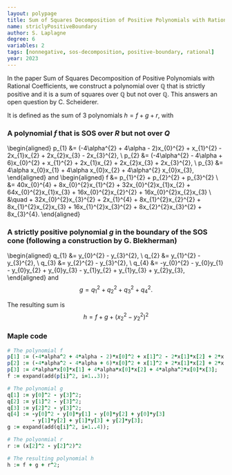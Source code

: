 ```yaml
---
layout: polypage
title: Sum of Squares Decomposition of Positive Polynomials with Rational Coefficients
name: striclyPositiveBoundary
author: S. Laplagne
degree: 6
variables: 2
tags: [nonnegative, sos-decomposition, positive-boundary, rational]
year: 2023
---
```


In the paper Sum of Squares Decomposition of Positive Polynomials with Rational Coefficients, 
we construct a polynomial over $\mathbb{Q}$ that is strictly positive and it is a sum of squares over $\mathbb{Q}$ but not over $\mathbb{Q}$.
This answers an open question by C. Scheiderer.

It is defined as the sum of 3 polynomials $h = f + g + r$, with

### A polynomial $f$ that is SOS over $R$ but not over $Q$

\begin{aligned}
p_{1} &= (-4\alpha^{2} + 4\alpha - 2)x_{0}^{2} + x_{1}^{2} - 2x_{1}x_{2} + 2x_{2}x_{3} - 2x_{3}^{2}, \\
p_{2} &= (-4\alpha^{2} - 4\alpha + 6)x_{0}^{2} + x_{1}^{2} + 2x_{1}x_{2} + 2x_{2}x_{3} + 2x_{3}^{2}, \\
p_{3} &= 4\alpha x_{0}x_{1} + 4\alpha x_{0}x_{2} + 4\alpha^{2} x_{0}x_{3},
\end{aligned}
and 
\begin{aligned}
f &= p_{1}^{2} + p_{2}^{2} + p_{3}^{2} \\
  &= 40x_{0}^{4} + 8x_{0}^{2}x_{1}^{2} + 32x_{0}^{2}x_{1}x_{2} + 64x_{0}^{2}x_{1}x_{3} + 16x_{0}^{2}x_{2}^{2} + 16x_{0}^{2}x_{2}x_{3} \\
  &\quad + 32x_{0}^{2}x_{3}^{2} + 2x_{1}^{4} + 8x_{1}^{2}x_{2}^{2} + 8x_{1}^{2}x_{2}x_{3} + 16x_{1}^{2}x_{3}^{2} + 8x_{2}^{2}x_{3}^{2} + 8x_{3}^{4}.
\end{aligned}

### A strictly positive polynomial $g$ in the boundary of the SOS cone (following a construction by G. Blekherman)
\begin{aligned}
q_{1} &= y_{0}^{2} - y_{3}^{2}, \\
q_{2} &= y_{1}^{2} - y_{3}^{2}, \\
q_{3} &= y_{2}^{2} - y_{3}^{2}, \\
q_{4} &= -y_{0}^{2} - y_{0}y_{1} - y_{0}y_{2} + y_{0}y_{3} 
         - y_{1}y_{2} + y_{1}y_{3} + y_{2}y_{3},
\end{aligned}
and 
$$
g = q_{1}^{2} + q_{2}^{2} + q_{3}^{2} + q_{4}^{2}.
$$

The resulting sum is
$$
h = f + g + (x_2^2 - y_2^2)^2
$$

### Maple code
```ruby
# The polynomial f
p[1] := (-4*alpha^2 + 4*alpha - 2)*x[0]^2 + x[1]^2 - 2*x[1]*x[2] + 2*x[2]*x[3] - 2*x[3]^2;
p[2] := (-4*alpha^2 - 4*alpha + 6)*x[0]^2 + x[1]^2 + 2*x[1]*x[2] + 2*x[2]*x[3] + 2*x[3]^2;
p[3] := 4*alpha*x[0]*x[1] + 4*alpha*x[0]*x[2] + 4*alpha^2*x[0]*x[3];
f := expand(add(p[i]^2, i=1..3));

# The polynomial g
q[1] := y[0]^2 - y[3]^2;
q[2] := y[1]^2 - y[3]^2;
q[3] := y[2]^2 - y[3]^2;
q[4] := -y[0]^2 - y[0]*y[1] - y[0]*y[2] + y[0]*y[3]
        - y[1]*y[2] + y[1]*y[3] + y[2]*y[3];
g := expand(add(q[i]^2, i=1..4));

# The polyonmial r
r := (x[2]^2 - y[2]^2)^2

# The resulting polynomial h
h := f + g + r^2;

```

<!-- add history, minimal number of squares, references, verification scripts, etc. -->
